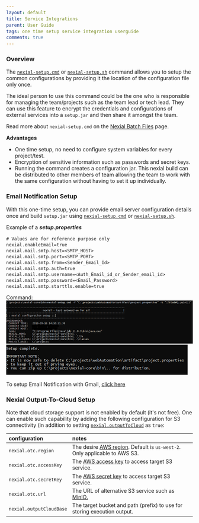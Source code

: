 ```yaml
---
layout: default
title: Service Integrations
parent: User Guide
tags: one time setup service integration userguide
comments: true
---
```



### Overview
The [`nexial-setup.cmd`](BatchFiles#nexial-setup) or [`nexial-setup.sh`](BatchFiles#nexial-setup) command allows you 
to setup the common configurations by providing it the location of the configuration file only once.

The ideal person to use this command could be the one who is responsible for managing the team/projects such as the 
team lead or tech lead. They can use this feature to encrypt the credentials and configurations of external services 
into a `setup.jar` and then share it amongst the team. 

Read more about `nexial-setup.cmd` on the [Nexial Batch Files](BatchFiles#nexial-setup) page.

**Advantages**
- One time setup, no need to configure system variables for every project/test.
- Encryption of sensitive information such as passwords and secret keys. 
- Running the command creates a configuration jar. This nexial build can be distributed to other members of team 
  allowing the team to work with the same configuration without having to set it up individually. 


### Email Notification Setup
With this one-time setup, you can provide email server configuration details once and build `setup.jar` using 
[`nexial-setup.cmd`](BatchFiles#nexial-setup) or [`nexial-setup.sh`](BatchFiles#nexial-setup).

Example of a **_setup.properties_**
~~~
# Values are for reference purpose only  
nexial.enableEmail=true
nexial.mail.smtp.host=<SMTP_HOST>
nexial.mail.smtp.port=<SMTP_PORT>
nexial.mail.smtp.from=<Sender_Email_Id>
nexial.mail.smtp.auth=true
nexial.mail.smtp.username=<Auth_Email_id_or_Sender_email_id>
nexial.mail.smtp.password=<Email_Password>
nexial.mail.smtp.starttls.enable=true
~~~
  
Command:<br/>
![terminal command](image/EmailNotifications_07.png)<br/>
![terminal output](image/EmailNotifications_08.png)

To setup Email Notification with Gmail, [click here](../tipsandtricks/IntegratingNexialWithEmail#email-notification-via-gmail)


### Nexial Output-To-Cloud Setup
Note that cloud storage support is not enabled by default (it's not free). One can enable such capability
by adding the following configuration for S3 connectivity (in addition to setting
[`nexial.outputToCloud`](../systemvars/index.html#nexial.outputToCloud) as <code>true</code>:

| configuration          | notes                                                                                       |
|:-----------------------|:--------------------------------------------------------------------------------------------|
|`nexial.otc.region`     | The desire <a href="https://docs.aws.amazon.com/AmazonRDS/latest/UserGuide/Concepts.RegionsAndAvailabilityZones.html" class="external-link" target="_nexial_link">AWS region</a>. Default is `us-west-2`. Only applicable to AWS S3. |
|`nexial.otc.accessKey`  | The <a href="https://docs.aws.amazon.com/general/latest/gr/aws-sec-cred-types.html#access-keys-and-secret-access-keys" class="external-link" target="_nexial_link">AWS access key</a> to access target S3 service. |
|`nexial.otc.secretKey`  | The <a href="https://docs.aws.amazon.com/general/latest/gr/aws-sec-cred-types.html#access-keys-and-secret-access-keys" class="external-link" target="_nexial_link">AWS secret key</a> to access target S3 service. |
|`nexial.otc.url`        | The URL of alternative S3 service such as <a href="InstallingMinio">MinIO. |
|`nexial.outputCloudBase`| The target bucket and path (prefix) to use for storing execution output. |

